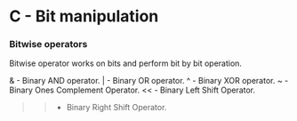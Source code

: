 # C - Bit manipulation

### Bitwise operators
Bitwise operator works on bits and perform bit by bit operation.

& - Binary AND operator.
| - Binary OR operator.
^ - Binary XOR operator.
~ - Binary Ones Complement Operator.
<< - Binary Left Shift Operator.
>> - Binary Right Shift Operator.
